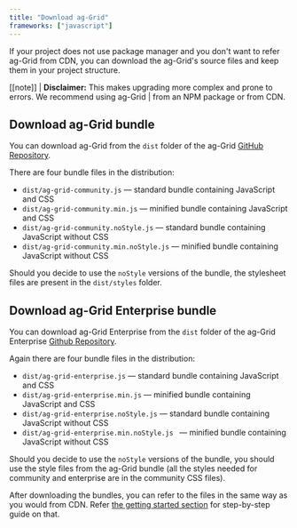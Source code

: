 ```yaml
---
title: "Download ag-Grid"
frameworks: ["javascript"]
---
```


If your project does not use package manager and you don't want to refer ag-Grid from CDN, 
you can download the ag-Grid's source files and keep them in your project structure.


[[note]]
| **Disclaimer:** This makes upgrading more complex and prone to errors. We recommend using ag-Grid 
| from an NPM package or from CDN.

## Download ag-Grid bundle

You can download ag-Grid from the `dist` folder of the ag-Grid [GitHub Repository](https://github.com/ag-grid/ag-grid/tree/master/community-modules/all-modules/dist).

There are four bundle files in the distribution:

- `dist/ag-grid-community.js` — standard bundle containing JavaScript and CSS
- `dist/ag-grid-community.min.js` — minified bundle containing JavaScript and CSS
- `dist/ag-grid-community.noStyle.js` — standard bundle containing JavaScript without CSS
- `dist/ag-grid-community.min.noStyle.js` — minified bundle containing JavaScript without CSS

Should you decide to use the `noStyle` versions of the bundle, the stylesheet files are present in the `dist/styles` folder.

## Download ag-Grid Enterprise bundle

You can download ag-Grid Enterprise from the `dist` folder of the ag-Grid Enterprise [Github Repository](https://github.com/ag-grid/ag-grid/tree/master/enterprise-modules/all-modules/dist).

Again there are four bundle files in the distribution:

- `dist/ag-grid-enterprise.js` — standard bundle containing JavaScript and CSS
- `dist/ag-grid-enterprise.min.js` — minified bundle containing JavaScript and CSS
- `dist/ag-grid-enterprise.noStyle.js` — standard bundle containing JavaScript without CSS
- `dist/ag-grid-enterprise.min.noStyle.js ` — minified bundle containing JavaScript without CSS

Should you decide to use the `noStyle` versions of the bundle, you should use the style files from 
the ag-Grid bundle (all the styles needed for community and enterprise are in the community CSS files).


After downloading the bundles, you can refer to the files in the same way as you would from CDN. Refer [the getting started section](../getting-started/) for step-by-step guide on that.

